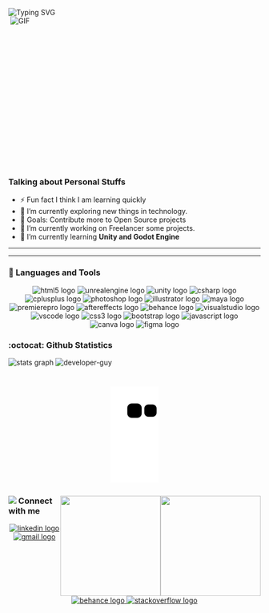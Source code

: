 ![Typing SVG](https://readme-typing-svg.demolab.com?font=Roboto+Mono&pause=1000&color=ffd12b&width=435&lines=Hi%2C+I'm+Mehmet+Polat;I'm+a+Game+Developer.+;I'm+interested+in+Unity)
<img align="right" alt="GIF" src="https://github.com/developer-guy/developer-guy/blob/master/code.gif?raw=true" width="500" height="320" />

### Talking about Personal Stuffs
- ⚡ Fun fact I think I am learning quickly
- 🌱 I’m currently exploring new things in technology.
- 🥅 Goals: Contribute more to Open Source projects
- 🔭 I’m currently working on Freelancer some projects.
- 🌱 I’m currently learning **Unity and Godot Engine**

<hr>
<hr>

### 🧰 Languages and Tools
<div align="center">
  <img src="https://cdn.jsdelivr.net/gh/devicons/devicon/icons/blender/blender-original.svg" height="42" width="42" alt="html5 logo"  />
  <img src="https://cdn.jsdelivr.net/gh/devicons/devicon/icons/unrealengine/unrealengine-original.svg" height="42" width="42" alt="unrealengine logo"  />
  <img src="https://cdn.jsdelivr.net/gh/devicons/devicon/icons/unity/unity-original.svg" height="42" width="42" alt="unity logo"  />
  <img src="https://cdn.jsdelivr.net/gh/devicons/devicon/icons/csharp/csharp-original.svg" height="42" width="42" alt="csharp logo"  />
  <img src="https://cdn.jsdelivr.net/gh/devicons/devicon/icons/cplusplus/cplusplus-original.svg" height="42" width="42" alt="cplusplus logo"  />
  <img src="https://cdn.jsdelivr.net/gh/devicons/devicon/icons/photoshop/photoshop-plain.svg" height="42" width="42" alt="photoshop logo"  />
  <img src="https://cdn.jsdelivr.net/gh/devicons/devicon/icons/illustrator/illustrator-plain.svg" height="42" width="42" alt="illustrator logo"  />
  <img src="https://cdn.jsdelivr.net/gh/devicons/devicon/icons/maya/maya-original.svg" height="42" width="42" alt="maya logo"  />
  <img src="https://cdn.jsdelivr.net/gh/devicons/devicon/icons/premierepro/premierepro-plain.svg" height="42" width="42" alt="premierepro logo"  />
  <img src="https://cdn.jsdelivr.net/gh/devicons/devicon/icons/aftereffects/aftereffects-original.svg" height="42" width="42" alt="aftereffects logo"  />
  <img src="https://cdn.jsdelivr.net/gh/devicons/devicon/icons/behance/behance-original.svg" height="42" width="42" alt="behance logo"  />
  <img src="https://cdn.jsdelivr.net/gh/devicons/devicon/icons/visualstudio/visualstudio-plain.svg" height="42" width="42" alt="visualstudio logo"  />
  <img src="https://cdn.jsdelivr.net/gh/devicons/devicon/icons/vscode/vscode-original.svg" height="42" width="42" alt="vscode logo"  />
  <img src="https://cdn.jsdelivr.net/gh/devicons/devicon/icons/css3/css3-original.svg" height="42" width="42" alt="css3 logo"  />
  <img src="https://cdn.jsdelivr.net/gh/devicons/devicon/icons/bootstrap/bootstrap-original.svg" height="42" width="42" alt="bootstrap logo"  />
  <img src="https://cdn.jsdelivr.net/gh/devicons/devicon/icons/javascript/javascript-original.svg" height="42" width="42" alt="javascript logo"  />
  <img src="https://cdn.jsdelivr.net/gh/devicons/devicon/icons/canva/canva-original.svg" height="42" width="42" alt="canva logo"  />
  <img src="https://cdn.jsdelivr.net/gh/devicons/devicon/icons/figma/figma-original.svg" height="42" width="42" alt="figma logo"  />
</div>

### :octocat: Github Statistics
<div align="left">
<img src="https://github-readme-stats.vercel.app/api?hide_title=false&hide_rank=false&show_icons=true&include_all_commits=true&count_private=false&disable_animations=false&theme=tokyonight&locale=en&hide_border=true&username=mehmetpolat482" width="480" height="180" alt="stats graph"  />
<img src="https://github-readme-stats.vercel.app/api/top-langs?locale=en&hide_title=false&layout=compact&card_width=320&langs_count=5&theme=dracula&hide_border=true&username=mehmetpolat482" width="480" height="180" alt="developer-guy"/>
</div>

###

<br clear="both">

<div align="center">
<img src="https://github.com/MehmetPolat482/MehmetPolat482/blob/output/github-contribution-grid-snake.svg" alt="Snake animation" />
</div>

###


<div align="right">
<img align="right" width="200" height="200" src="https://media.tenor.com/A15H8E1VUh8AAAAC/github-cat.gif"  />
<img src="https://media4.giphy.com/media/Gf5QiP1TWCO8qYKmt7/giphy.gif?cid=ecf05e47ixp1dggeu6gx1f30163a78rwt40ekm2z7qvuhm9v&rid=giphy.gif&ct=g" align="right" width="200" height="200">
</div>


### <img src="https://media.giphy.com/media/LnQjpWaON8nhr21vNW/giphy.gif" height="32"></img> Connect with me 
<div align="center">
  <a href="https://www.linkedin.com/in/mehmet-polat-3bb4af06/" target="_blank">
    <img src="https://img.shields.io/static/v1?message=LinkedIn&logo=linkedin&label=&color=0077B5&logoColor=white&labelColor=&style=for-the-badge" height="35" alt="linkedin logo"  />
  </a>
  <a href="mailto: mehmett.polat56@gmail.com" target="_blank">
    <img src="https://img.shields.io/static/v1?message=Gmail&logo=gmail&label=&color=BB001B&logoColor=white&labelColor=&style=for-the-badge" height="35" alt="gmail logo"  />
  </a>
  <a href="https://www.behance.net/mehmetpolat13" target="_blank">
    <img src="https://img.shields.io/static/v1?message=Behance&logo=behance&label=&color=1769ff&logoColor=white&labelColor=&style=for-the-badge" height="35" alt="behance logo"  />
  </a>
  <a href="https://www.artstation.com/mehmetpolat56" target="_blank">
    <img src="https://img.shields.io/static/v1?message=Artstation&logo=artstation&label=&color=445fa5&logoColor=white&labelColor=&style=for-the-badge" height="35" alt="stackoverflow logo"  />
  </a>
</div>
